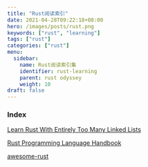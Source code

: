 ```yaml
---
title: "Rust阅读索引"
date: 2021-04-28T09:22:18+08:00
hero: /images/posts/rust.png
keywords: ["rust", "learning"]
tags: ["rust"]
categories: ["rust"]
menu:
  sidebar:
    name: Rust阅读索引集
    identifier: rust-learning
    parent: rust odyssey
    weight: 10
draft: false
---
```


### Index

[Learn Rust With Entirely Too Many Linked Lists](https://rust-unofficial.github.io/too-many-lists/)

[Rust Programming Language Handbook](https://doc.rust-lang.org/book/)

[awesome-rust](https://github.com/rust-unofficial/awesome-rust)

